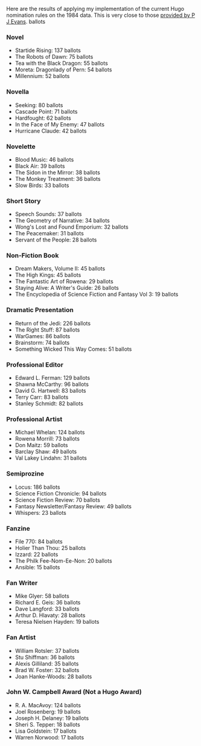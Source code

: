 Here are the results of applying my implementation of the current Hugo
nomination rules on the 1984 data.  This is very close to those
[provided by P J Evans](http://nielsenhayden.com/makinglight/archives/016283.html#4176445). ballots

### Novel

* Startide Rising: 137 ballots
* The Robots of Dawn: 75 ballots
* Tea with the Black Dragon: 55 ballots
* Moreta: Dragonlady of Pern: 54 ballots
* Millennium: 52 ballots

### Novella

* Seeking: 80 ballots
* Cascade Point: 71 ballots
* Hardfought: 62 ballots
* In the Face of My Enemy: 47 ballots
* Hurricane Claude: 42 ballots

### Novelette

* Blood Music: 46 ballots
* Black Air: 39 ballots
* The Sidon in the Mirror: 38 ballots
* The Monkey Treatment: 36 ballots
* Slow Birds: 33 ballots

### Short Story

* Speech Sounds: 37 ballots
* The Geometry of Narrative: 34 ballots
* Wong's Lost and Found Emporium: 32 ballots
* The Peacemaker: 31 ballots
* Servant of the People: 28 ballots

### Non-Fiction Book

* Dream Makers, Volume II: 45 ballots
* The High Kings: 45 ballots
* The Fantastic Art of Rowena: 29 ballots
* Staying Alive: A Writer's Guide: 26 ballots
* The Encyclopedia of Science Fiction and Fantasy Vol 3: 19 ballots

### Dramatic Presentation

* Return of the Jedi: 226 ballots
* The Right Stuff: 87 ballots
* WarGames: 86 ballots
* Brainstorm: 74 ballots
* Something Wicked This Way Comes: 51 ballots

### Professional Editor

* Edward L. Ferman: 129 ballots
* Shawna McCarthy: 96 ballots
* David G. Hartwell: 83 ballots
* Terry Carr: 83 ballots
* Stanley Schmidt: 82 ballots

### Professional Artist

* Michael Whelan: 124 ballots
* Rowena Morrill: 73 ballots
* Don Maitz: 59 ballots
* Barclay Shaw: 49 ballots
* Val Lakey Lindahn: 31 ballots

### Semiprozine

* Locus: 186 ballots
* Science Fiction Chronicle: 94 ballots
* Science Fiction Review: 70 ballots
* Fantasy Newsletter/Fantasy Review: 49 ballots
* Whispers: 23 ballots

### Fanzine

* File 770: 84 ballots
* Holier Than Thou: 25 ballots
* Izzard: 22 ballots
* The Philk Fee-Nom-Ee-Non: 20 ballots
* Ansible: 15 ballots

### Fan Writer

* Mike Glyer: 58 ballots
* Richard E. Geis: 36 ballots
* Dave Langford: 33 ballots
* Arthur D. Hlavaty: 28 ballots
* Teresa Nielsen Hayden: 19 ballots

### Fan Artist

* William Rotsler: 37 ballots
* Stu Shiffman: 36 ballots
* Alexis Gilliland: 35 ballots
* Brad W. Foster: 32 ballots
* Joan Hanke-Woods: 28 ballots

### John W. Campbell Award (Not a Hugo Award)

* R. A. MacAvoy: 124 ballots
* Joel Rosenberg: 19 ballots
* Joseph H. Delaney: 19 ballots
* Sheri S. Tepper: 18 ballots
* Lisa Goldstein: 17 ballots
* Warren Norwood: 17 ballots
